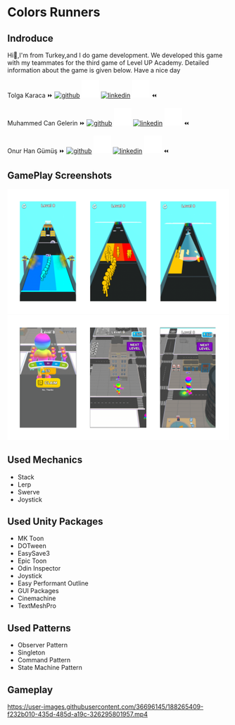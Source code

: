 # Colors Runners
## Indroduce
Hi👊,I'm from Turkey,and I do game development.
We developed this game with my teammates for the third game of Level UP Academy. Detailed information about the game is given below. Have a nice day

Tolga Karaca ⏩ [<img src='https://cdn.jsdelivr.net/npm/simple-icons@3.0.1/icons/github.svg' alt='github' height='40' color='#bd2c00'>](https://github.com/tolgakrc)  [<img src='https://raw.githubusercontent.com/McGelerin/Colors_Runners_Clone/main/Game_Pic/Github.png' alt='github' height='40' color='#bd2c00'>](https://github.com/tolgakrc) [<img src='https://cdn.jsdelivr.net/npm/simple-icons@3.0.1/icons/linkedin.svg' alt='linkedin' height='40'>](https://www.linkedin.com/in/tolga-karaca-7a5baa110//) [<img src='https://raw.githubusercontent.com/McGelerin/Colors_Runners_Clone/main/Game_Pic/LinkedIn.png' alt='linkedin' height='40'>](https://www.linkedin.com/in/tolga-karaca-7a5baa110//) ⏪

Muhammed Can Gelerin ⏩ [<img src='https://cdn.jsdelivr.net/npm/simple-icons@3.0.1/icons/github.svg' alt='github' height='40' color='#bd2c00'>](https://github.com/McGelerin)  [<img src='https://raw.githubusercontent.com/McGelerin/Colors_Runners_Clone/main/Game_Pic/Github.png' alt='github' height='40' color='#bd2c00'>](https://github.com/McGelerin) [<img src='https://cdn.jsdelivr.net/npm/simple-icons@3.0.1/icons/linkedin.svg' alt='linkedin' height='40'>](https://www.linkedin.com/in/mcgelerin/) [<img src='https://raw.githubusercontent.com/McGelerin/Colors_Runners_Clone/main/Game_Pic/LinkedIn.png' alt='linkedin' height='40'>](https://www.linkedin.com/in/mcgelerin/) ⏪

Onur Han Gümüş ⏩ [<img src='https://cdn.jsdelivr.net/npm/simple-icons@3.0.1/icons/github.svg' alt='github' height='40' color='#bd2c00'>](https://github.com/OnurHanGumus)  [<img src='https://raw.githubusercontent.com/McGelerin/Colors_Runners_Clone/main/Game_Pic/Github.png' alt='github' height='40' color='#bd2c00'>](https://github.com/OnurHanGumus) [<img src='https://cdn.jsdelivr.net/npm/simple-icons@3.0.1/icons/linkedin.svg' alt='linkedin' height='40'>](https://www.linkedin.com/in/onur-han/) [<img src='https://raw.githubusercontent.com/McGelerin/Colors_Runners_Clone/main/Game_Pic/LinkedIn.png' alt='linkedin' height='40'>](https://www.linkedin.com/in/onur-han/) ⏪

## GamePlay Screenshots

![ColorsRunners](https://raw.githubusercontent.com/McGelerin/Colors_Runners_Clone/main/Game_Pic/Colors_Runners_Pics_1.png)
![ColorsRunners](https://raw.githubusercontent.com/McGelerin/Colors_Runners_Clone/main/Game_Pic/Colors_Runners_Pics_2.png)

## Used Mechanics 
- Stack
- Lerp
- Swerve
- Joystick

## Used Unity Packages
- MK Toon
- DOTween
- EasySave3
- Epic Toon
- Odin Inspector
- Joystick
- Easy Performant Outline
- GUI Packages
- Cinemachine
- TextMeshPro

## Used Patterns
- Observer Pattern
- Singleton
- Command Pattern
- State Machine Pattern

## Gameplay

https://user-images.githubusercontent.com/36696145/188265409-f232b010-435d-485d-a19c-326295801957.mp4

